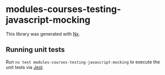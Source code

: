 # modules-courses-testing-javascript-mocking

This library was generated with [Nx](https://nx.dev).

## Running unit tests

Run `nx test modules-courses-testing-javascript-mocking` to execute the unit tests via [Jest](https://jestjs.io).
